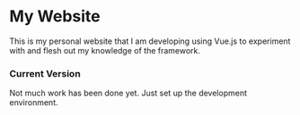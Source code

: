 # My Website

This is my personal website that I am developing using Vue.js to experiment with and flesh out my knowledge of the framework.

### Current Version
Not much work has been done yet. Just set up the development environment.

